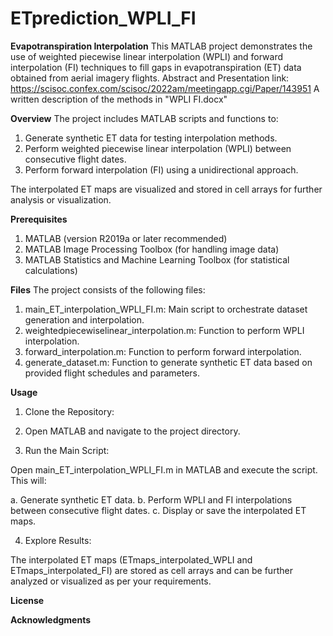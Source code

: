 # ETprediction_WPLI_FI

**Evapotranspiration Interpolation**
This MATLAB project demonstrates the use of weighted piecewise linear interpolation (WPLI) and forward interpolation (FI) techniques to fill gaps in evapotranspiration (ET) data obtained from aerial imagery flights. Abstract and Presentation link: https://scisoc.confex.com/scisoc/2022am/meetingapp.cgi/Paper/143951 
A written description of the methods in "WPLI FI.docx"

**Overview**
The project includes MATLAB scripts and functions to:

1. Generate synthetic ET data for testing interpolation methods.
2. Perform weighted piecewise linear interpolation (WPLI) between consecutive flight dates.
3. Perform forward interpolation (FI) using a unidirectional approach.

The interpolated ET maps are visualized and stored in cell arrays for further analysis or visualization.

**Prerequisites**
1. MATLAB (version R2019a or later recommended)
2. MATLAB Image Processing Toolbox (for handling image data)
3. MATLAB Statistics and Machine Learning Toolbox (for statistical calculations)


**Files**
The project consists of the following files:

1. main_ET_interpolation_WPLI_FI.m: Main script to orchestrate dataset generation and interpolation.
2. weightedpiecewiselinear_interpolation.m: Function to perform WPLI interpolation.
3. forward_interpolation.m: Function to perform forward interpolation.
4. generate_dataset.m: Function to generate synthetic ET data based on provided flight schedules and parameters.

**Usage**
1. Clone the Repository:

2. Open MATLAB and navigate to the project directory.

3. Run the Main Script:

Open main_ET_interpolation_WPLI_FI.m in MATLAB and execute the script. This will:

a. Generate synthetic ET data.
b. Perform WPLI and FI interpolations between consecutive flight dates.
c. Display or save the interpolated ET maps.

4. Explore Results:

The interpolated ET maps (ETmaps_interpolated_WPLI and ETmaps_interpolated_FI) are stored as cell arrays and can be further analyzed or visualized as per your requirements.

**License**

**Acknowledgments**
